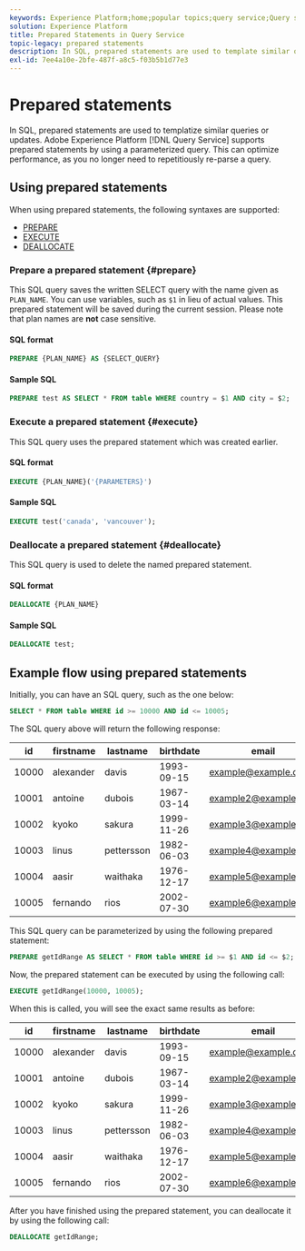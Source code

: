 ```yaml
---
keywords: Experience Platform;home;popular topics;query service;Query service;prepared statements;prepared;sql;
solution: Experience Platform
title: Prepared Statements in Query Service
topic-legacy: prepared statements
description: In SQL, prepared statements are used to template similar queries or updates. Adobe Experience Platform Query Service supports prepared statements by using a parameterized query.
exl-id: 7ee4a10e-2bfe-487f-a8c5-f03b5b1d77e3
---
```

# Prepared statements

In SQL, prepared statements are used to templatize similar queries or updates. Adobe Experience Platform [!DNL Query Service] supports prepared statements by using a parameterized query. This can optimize performance, as you no longer need to repetitiously re-parse a query.

## Using prepared statements

When using prepared statements, the following syntaxes are supported:

- [PREPARE](#prepare)
- [EXECUTE](#execute)
- [DEALLOCATE](#deallocate)

### Prepare a prepared statement {#prepare}

This SQL query saves the written SELECT query with the name given as `PLAN_NAME`. You can use variables, such as `$1` in lieu of actual values. This prepared statement will be saved during the current session. Please note that plan names are **not** case sensitive.

#### SQL format

```sql
PREPARE {PLAN_NAME} AS {SELECT_QUERY}
``` 

#### Sample SQL

```sql
PREPARE test AS SELECT * FROM table WHERE country = $1 AND city = $2;
```

### Execute a prepared statement {#execute}

This SQL query uses the prepared statement which was created earlier. 

#### SQL format

```sql
EXECUTE {PLAN_NAME}('{PARAMETERS}')
```

#### Sample SQL

```sql
EXECUTE test('canada', 'vancouver');
```

### Deallocate a prepared statement {#deallocate}

This SQL query is used to delete the named prepared statement.

#### SQL format

```sql
DEALLOCATE {PLAN_NAME}
```

#### Sample SQL

```sql
DEALLOCATE test;
```

## Example flow using prepared statements

Initially, you can have an SQL query, such as the one below:

```sql
SELECT * FROM table WHERE id >= 10000 AND id <= 10005;
```

The SQL query above will return the following response:

|id | firstname | lastname | birthdate | email  | city | country|
|--- | --------- | -------- | --------- | ----- | ------- | ---- |
|10000 | alexander | davis | 1993-09-15 | example@example.com | Vancouver | Canada |
|10001 | antoine | dubois | 1967-03-14 | example2@example.com | Paris | France|
|10002 | kyoko | sakura | 1999-11-26 | example3@example.com | Tokyo | Japan|
|10003 | linus | pettersson | 1982-06-03 | example4@example.com | Stockholm | Sweden|
|10004 | aasir | waithaka | 1976-12-17 | example5@example.com | Nairobi | Kenya|
|10005 | fernando | rios | 2002-07-30 | example6@example.com | Santiago | Chile|

This SQL query can be parameterized by using the following prepared statement:

```sql
PREPARE getIdRange AS SELECT * FROM table WHERE id >= $1 AND id <= $2; 
```

Now, the prepared statement can be executed by using the following call:

```sql
EXECUTE getIdRange(10000, 10005);
```

When this is called, you will see the exact same results as before:

|id | firstname | lastname | birthdate | email  | city | country|
|--- | --------- | -------- | --------- | ----- | ------- | ---- |
|10000 | alexander | davis | 1993-09-15 | example@example.com | Vancouver | Canada |
|10001 | antoine | dubois | 1967-03-14 | example2@example.com | Paris | France|
|10002 | kyoko | sakura | 1999-11-26 | example3@example.com | Tokyo | Japan|
|10003 | linus | pettersson | 1982-06-03 | example4@example.com | Stockholm | Sweden|
|10004 | aasir | waithaka | 1976-12-17 | example5@example.com | Nairobi | Kenya|
|10005 | fernando | rios | 2002-07-30 | example6@example.com | Santiago | Chile|

After you have finished using the prepared statement, you can deallocate it by using the following call:

```sql
DEALLOCATE getIdRange;
```
